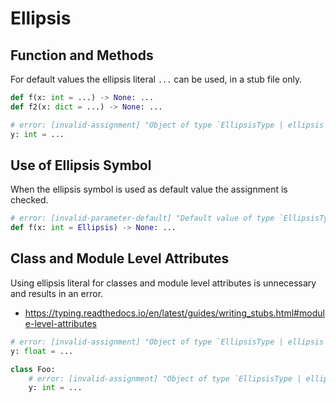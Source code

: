 # Ellipsis

## Function and Methods

For default values the ellipsis literal `...` can be used, in a stub file only.

```py path=test.pyi
def f(x: int = ...) -> None: ...
def f2(x: dict = ...) -> None: ...

# error: [invalid-assignment] "Object of type `EllipsisType | ellipsis` is not assignable to `int`"
y: int = ...
```

## Use of Ellipsis Symbol

When the ellipsis symbol is used as default value the assignment is checked.

```py
# error: [invalid-parameter-default] "Default value of type `EllipsisType | ellipsis` is not assignable to annotated parameter type `int`"
def f(x: int = Ellipsis) -> None: ...
```

## Class and Module Level Attributes

Using ellipsis literal for classes and module level attributes is unnecessary and results in an
error.

- <https://typing.readthedocs.io/en/latest/guides/writing_stubs.html#module-level-attributes>

```py
# error: [invalid-assignment] "Object of type `EllipsisType | ellipsis` is not assignable to `float`"
y: float = ...

class Foo:
    # error: [invalid-assignment] "Object of type `EllipsisType | ellipsis` is not assignable to `int`"
    y: int = ...
```
